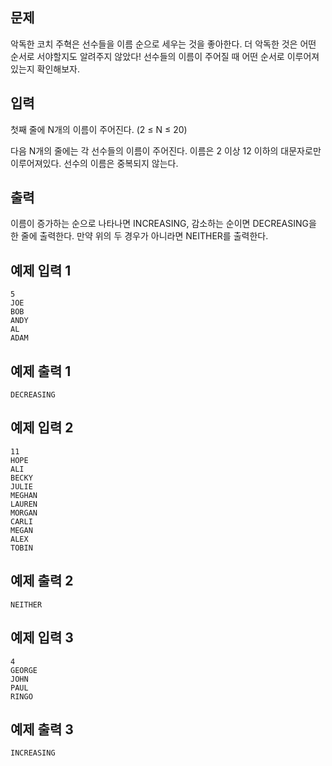 ## 문제
악독한 코치 주혁은 선수들을 이름 순으로 세우는 것을 좋아한다. 더 악독한 것은 어떤 순서로 서야할지도 알려주지 않았다! 선수들의 이름이 주어질 때 어떤 순서로 이루어져있는지 확인해보자.

## 입력
첫째 줄에 N개의 이름이 주어진다. (2 ≤ N ≤ 20)

다음 N개의 줄에는 각 선수들의 이름이 주어진다. 이름은 2 이상 12 이하의 대문자로만 이루어져있다. 선수의 이름은 중복되지 않는다.

## 출력
이름이 증가하는 순으로 나타나면 INCREASING, 감소하는 순이면 DECREASING을 한 줄에 출력한다. 만약 위의 두 경우가 아니라면 NEITHER를 출력한다.

## 예제 입력 1 
```
5
JOE
BOB
ANDY
AL
ADAM
```
## 예제 출력 1 
```
DECREASING
```
## 예제 입력 2 
```
11
HOPE
ALI
BECKY
JULIE
MEGHAN
LAUREN
MORGAN
CARLI
MEGAN
ALEX
TOBIN
```
## 예제 출력 2 
```
NEITHER
```
## 예제 입력 3 
```
4
GEORGE
JOHN
PAUL
RINGO
```
## 예제 출력 3 
```
INCREASING
```